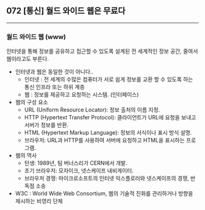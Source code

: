 ## 072 [통신] 월드 와이드 웹은 무료다

---

### 월드 와이드 웹 (www)
인터넷을 통해 정보를 공유하고 접근할 수 있도록 설계된 전 세계적인 정보 공간, 줄여서 웹이라고도 부른다.
- 인터넷과 웹은 동일한 것이 아니다..
  - 인터넷 : 전 세계의 수많은 컴퓨터가 서로 쉽게 정보를 교환 할 수 있도록 하는 통신 인프라 또는 하위 계층
  - 웹 : 정보를 제공하고 요청하는 시스템. (인터페이스)
- 웹의 구성 요소
  - URL (Uniform Resource Locator): 정보 출처의 이름 지정.
  - HTTP (Hypertext Transfer Protocol): 클라이언트가 URL에 요청을 보내고 서버가 정보를 반환.
  - HTML (Hypertext Markup Language): 정보의 서식이나 표시 방식 설명.
  - 브라우저: URL과 HTTP를 사용하여 서버에 요청하고 HTML을 표시하는 프로그램.
- 웹의 역사
  - 탄생: 1989년, 팀 버너스리가 CERN에서 개발.
  - 초기 브라우저: 모자이크, 넷스케이프 내비게이터.
  - 브라우저 경쟁: 마이크로소프트의 인터넷 익스플로러와 넷스케이프의 경쟁, 반독점 소송
- W3C : World Wide Web Consortium, 웹의 기술적 진화를 관리하거나 방향을 제시하는 비영리 단체